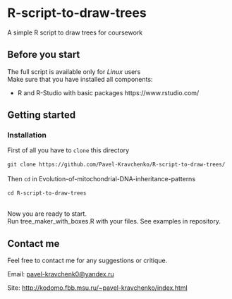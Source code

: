 # R-script-to-draw-trees
A simple R script to draw trees for coursework

## Before you start

The full script is available only for <i>Linux</i> users </br>
Make sure that you have installed all components:
<ul>
<li>R and R-Studio with basic packages https://www.rstudio.com/
</ul>


## Getting started

### Installation

First of all you have to ```clone``` this directory</br></br>
```git clone https://github.com/Pavel-Kravchenko/R-script-to-draw-trees/```</br></br>
Then ```cd``` in Evolution-of-mitochondrial-DNA-inheritance-patterns</br></br>
```cd R-script-to-draw-trees```</br></br>

Now you are ready to start.</br>
Run tree_maker_with_boxes.R with your files. See examples in repository.

## Contact me

Feel free to contact me for any suggestions or critique.

Email: pavel-kravchenk0@yandex.ru 

Site: http://kodomo.fbb.msu.ru/~pavel-kravchenko/index.html 

